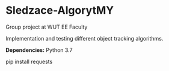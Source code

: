 # Sledzace-AlgorytMY
Group project at WUT EE Faculty

Implementation and testing different object tracking algorithms.

**Dependencies:**
Python 3.7

pip install requests
